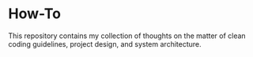 # How-To

This repository contains my collection of thoughts on the matter of clean coding guidelines, project design, and system architecture.
